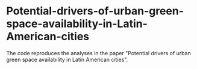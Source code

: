 # Potential-drivers-of-urban-green-space-availability-in-Latin-American-cities

The code reproduces the analyses in the paper "Potential drivers of urban green space availability in Latin American cities".
